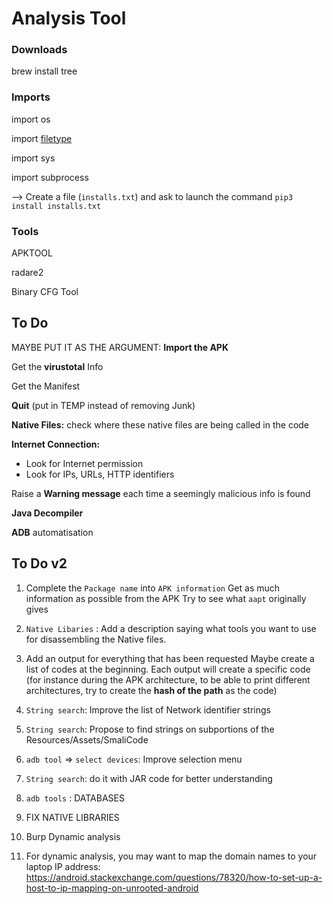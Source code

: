 # Analysis Tool



### Downloads

brew install tree

### Imports

import os

import [filetype](https://github.com/h2non/filetype.py)

import sys

import subprocess

--> Create a file (`installs.txt`) and ask to launch the command `pip3 install installs.txt`



### Tools

APKTOOL

radare2

Binary CFG Tool 





## To Do

MAYBE PUT IT AS THE ARGUMENT: **Import the APK**

Get the **virustotal** Info

Get the Manifest

**Quit** (put in TEMP instead of removing Junk)

**Native Files:**
	check where these native files are being called in the code

**Internet Connection:**

- Look for Internet permission
- Look for IPs, URLs, HTTP identifiers

Raise a **Warning message** each time a seemingly malicious info is found

**Java Decompiler**

**ADB** automatisation





## To Do v2

1. Complete the `Package name` into `APK information` 
   Get as much information as possible from the APK
   Try to see what `aapt` originally gives
2. `Native Libaries` : Add a description saying what tools you want to use for disassembling the Native files. 

3. Add an output for everything that has been requested
   Maybe create a list of codes at the beginning. Each output will create a specific code (for instance during the APK architecture, to be able to print different architectures, try to create the **hash of the path** as the code)
4. `String search`: Improve the list of Network identifier strings
5. `String search`: Propose to find strings on subportions of the Resources/Assets/SmaliCode

6. `adb tool` => `select devices`: Improve selection menu

7. `String search`: do it with JAR code for better understanding



8. `adb tools` : DATABASES



9.  FIX NATIVE LIBRARIES
10. Burp Dynamic analysis

11. For dynamic analysis, you may want to map the domain names to your laptop IP address:  https://android.stackexchange.com/questions/78320/how-to-set-up-a-host-to-ip-mapping-on-unrooted-android